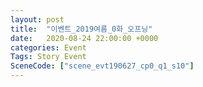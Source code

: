```yaml
---
layout: post
title:  "이벤트_2019여름_0화_오프닝"
date:   2020-08-24 22:00:00 +0000
categories: Event
Tags: Story Event
SceneCode: ["scene_evt190627_cp0_q1_s10"]
---
```

